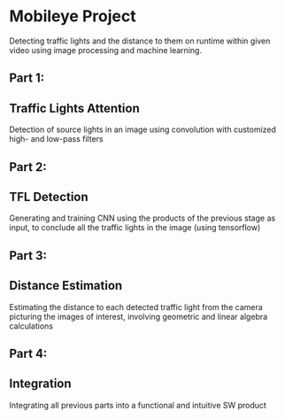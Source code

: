 # Mobileye Project

Detecting traffic lights and the distance to them on runtime within
given video using image processing and machine learning.

## Part 1:

## Traffic Lights Attention

Detection of source lights in an image using convolution with customized
high- and low-pass filters


## Part 2:

## TFL Detection

 Generating and training CNN using the products of the previous stage as input, to conclude all the traffic lights in the image (using tensorflow)


## Part 3:

## Distance Estimation

Estimating the distance to each detected traffic light from the camera picturing the images of interest, involving geometric and linear algebra calculations


## Part 4:

## Integration

Integrating all previous parts into a functional and intuitive SW product
